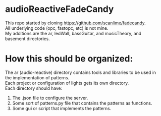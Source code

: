 # audioReactiveFadeCandy
This repo started by cloning https://github.com/scanlime/fadecandy.  
All underlying code (opc, fastopc, etc) is not mine.  
My additions are the ar, ledWall, bassGuitar, and musicTheory, and basement directories.  

# How this should be organized:
The ar (audio-reactive) directory contains tools and libraries to be used in the implementation of patterns.  
Each project or configuration of lights gets its own directory.  
Each directory should have:  
1. The .json file to configure the server.  
2. Some sort of patterns.py file that contains the patterns as functions.  
3. Some gui or script that implements the patterns.  
